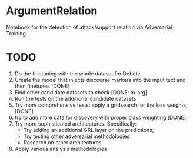 # ArgumentRelation
Notebook for the detection of attack/support relation via Adversarial Training

# TODO

1) Do the finetuning with the whole dataset for Debate
2) Create the model that injects discourse markers into the input text and then finetunes [DONE]
3) Find other candidate datasets to check [DONE: m-arg]
4) Run the tests on the additional candidate datasets
5) Try more comprehensive tests: apply a gridsearch for the loss weights; [DONE]
6) try to add more data for discovery with proper class weighting [DONE]
7) Try more sophisticated architectures. Specifically:
   - Try adding an additional GRL layer on the predictions;
   - Try testing other adversarial methodologies
   - Research on other architectures
8) Apply various analysis methodologies
